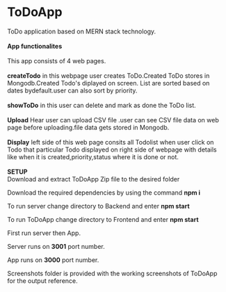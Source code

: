 # ToDoApp
ToDo application based on MERN stack technology.<br/><br>
**App functionalites** </br></br>
This app consists of 4 web pages.</br><br>
**createTodo** in this webpage user creates ToDo.Created ToDo stores in Mongodb.Created Todo's diplayed on screen. List are sorted based on dates bydefault.user can also sort by priority.<br><br>
**showToDo** in this user can delete and mark as done the ToDo list.</br><br>
**Upload** Hear user can upload CSV file .user can see CSV file data on web page before uploading.file data gets stored in Mongodb.</br><br>
**Display**  left side of this web page consits all Todolist when user click on Todo that particular Todo displayed on right side of webpage with details like when it is created,priority,status where it is done or not.</br></br>
**SETUP**<br>
Download and extract ToDoApp Zip file to the desired folder</br>

Download the required dependencies by using  the command **npm i**</br>
  
To run server change directory to Backend and enter **npm start**</br>

To run ToDoApp change directory to Frontend and enter **npm start**</br>

First run server then App.</br>

Server runs on **3001** port number. </br>

App runs on **3000** port number.</br>

Screenshots folder is provided with the working screenshots of ToDoApp for the output reference.




